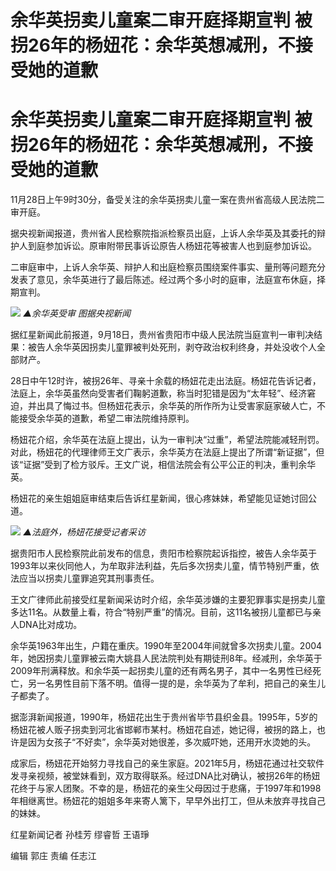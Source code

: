# 余华英拐卖儿童案二审开庭择期宣判 被拐26年的杨妞花：余华英想减刑，不接受她的道歉

# 余华英拐卖儿童案二审开庭择期宣判 被拐26年的杨妞花：余华英想减刑，不接受她的道歉

11月28日上午9时30分，备受关注的余华英拐卖儿童一案在贵州省高级人民法院二审开庭。

据央视新闻报道，贵州省人民检察院指派检察员出庭，上诉人余华英及其委托的辩护人到庭参加诉讼。原审附带民事诉讼原告人杨妞花等被害人也到庭参加诉讼。

二审庭审中，上诉人余华英、辩护人和出庭检察员围绕案件事实、量刑等问题充分发表了意见，余华英进行了最后陈述。经过两个多小时的庭审，法庭宣布休庭，择期宣判。

![](https://inews.gtimg.com/om_bt/OHOCOuKkfnelbyTkt4UdyoQQaWvts6pTQGx2uJTBtx4DMAA/1000)
_▲余华英受审 图据央视新闻_

据红星新闻此前报道，9月18日，贵州省贵阳市中级人民法院当庭宣判一审判决结果：被告人余华英因拐卖儿童罪被判处死刑，剥夺政治权利终身，并处没收个人全部财产。

28日中午12时许，被拐26年、寻亲十余载的杨妞花走出法庭。杨妞花告诉记者，法庭上，余华英虽然向受害者们鞠躬道歉，称当时犯错是因为“太年轻”、经济窘迫，并出具了悔过书。但杨妞花表示，余华英的所作所为让受害家庭家破人亡，不能接受余华英的道歉，希望二审法院维持原判。

杨妞花介绍，余华英在法庭上提出，认为一审判决“过重”，希望法院能减轻刑罚。对此，杨妞花的代理律师王文广表示，余华英方在法庭上提出了所谓“新证据”，但该“证据”受到了检方驳斥。王文广说，相信法院会有公平公正的判决，重判余华英。

杨妞花的亲生姐姐庭审结束后告诉红星新闻，很心疼妹妹，希望能见证她讨回公道。

![](https://inews.gtimg.com/om_bt/OmPsYdcN5tjuNUvlDdM8Kk1-FugmLuMZbLwdeEbjrUKSUAA/1000)
_▲法庭外，杨妞花接受记者采访_

据贵阳市人民检察院此前发布的信息，贵阳市检察院起诉指控，被告人余华英于1993年以来伙同他人，为牟取非法利益，先后多次拐卖儿童，情节特别严重，依法应当以拐卖儿童罪追究其刑事责任。

王文广律师此前接受红星新闻采访时介绍，余华英涉嫌的主要犯罪事实是拐卖儿童多达11名。从数量上看，符合“特别严重”的情况。目前，这11名被拐儿童都已与亲人DNA比对成功。

余华英1963年出生，户籍在重庆。1990年至2004年间就曾多次拐卖儿童。2004年，她因拐卖儿童罪被云南大姚县人民法院判处有期徒刑8年。经减刑，余华英于2009年刑满释放。和余华英一起拐卖儿童的还有两名男子，其中一名男性已经死亡，另一名男性目前下落不明。值得一提的是，余华英为了牟利，把自己的亲生儿子都卖了。

据澎湃新闻报道，1990年，杨妞花出生于贵州省毕节县织金县。1995年，5岁的杨妞花被人贩子拐卖到河北省邯郸市某村。杨妞花自述，她记得，被拐的路上，也许是因为女孩子“不好卖”，余华英对她很差，多次威吓她，还用开水烫她的头。

成家后，杨妞花开始努力寻找自己的亲生家庭。2021年5月，杨妞花通过社交软件发寻亲视频，被堂妹看到，双方取得联系。经过DNA比对确认，被拐26年的杨妞花终于与家人团聚。不幸的是，杨妞花的亲生父母因过于悲痛，于1997年和1998年相继离世。杨妞花的姐姐多年来寄人篱下，早早外出打工，但从未放弃寻找自己的妹妹。

红星新闻记者 孙桂芳 缪睿哲 王语琤

编辑 郭庄 责编 任志江

